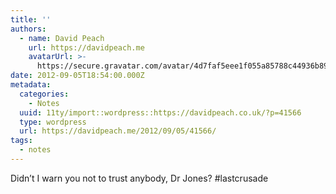 ```yaml
---
title: ''
authors:
  - name: David Peach
    url: https://davidpeach.me
    avatarUrl: >-
      https://secure.gravatar.com/avatar/4d7faf5eee1f055a85788c44936b8995eaab6dfb004e7854ec747ccb272e91ee?s=96&d=mm&r=g
date: 2012-09-05T18:54:00.000Z
metadata:
  categories:
    - Notes
  uuid: 11ty/import::wordpress::https://davidpeach.co.uk/?p=41566
  type: wordpress
  url: https://davidpeach.me/2012/09/05/41566/
tags:
  - notes
---
```

Didn’t I warn you not to trust anybody, Dr Jones? #lastcrusade
